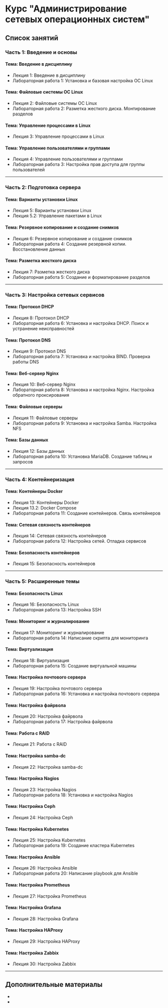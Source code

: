 # Курс "Администрирование сетевых операционных систем"

## Список занятий

### Часть 1: Введение и основы
#### Тема: Введение в дисциплину
- Лекция 1: Введение в дисциплину
- Лабораторная работа 1: Установка и базовая настройка ОС Linux

#### Тема: Файловые системы ОС Linux
- Лекция 2: Файловые системы ОС Linux
- Лабораторная работа 2: Разметка жесткого диска. Монтирование разделов

#### Тема: Управление процессами в Linux
- Лекция 3: Управление процессами в Linux

#### Тема: Управление пользователями и группами
- Лекция 4: Управление пользователями и группами
- Лабораторная работа 3: Настройка прав доступа для группы пользователей

---

### Часть 2: Подготовка сервера
#### Тема: Варианты установки Linux
- Лекция 5: Варианты установки Linux
- Лекция 5.2: Управление пакетами в Linux

#### Тема: Резервное копирование и создание снимков
- Лекция 6: Резервное копирование и создание снимков
- Лабораторная работа 4: Создание резервной копии. Восстановление данных

#### Тема: Разметка жесткого диска
- Лекция 7: Разметка жесткого диска
- Лабораторная работа 5: Создание и форматирование разделов

---

### Часть 3: Настройка сетевых сервисов
#### Тема: Протокол DHCP
- Лекция 8: Протокол DHCP
- Лабораторная работа 6: Установка и настройка DHCP. Поиск и устранение неисправностей

#### Тема: Протокол DNS
- Лекция 9: Протокол DNS
- Лабораторная работа 7: Установка и настройка BIND. Проверка работы DNS

#### Тема: Веб-сервер Nginx
- Лекция 10: Веб-сервер Nginx
- Лабораторная работа 8: Установка и настройка Nginx. Настройка обратного проксирования

#### Тема: Файловые серверы
- Лекция 11: Файловые серверы
- Лабораторная работа 9: Установка и настройка Samba. Настройка NFS

#### Тема: Базы данных
- Лекция 12: Базы данных
- Лабораторная работа 10: Установка MariaDB. Создание таблиц и запросов

---

### Часть 4: Контейнеризация
#### Тема: Контейнеры Docker
- Лекция 13: Контейнеры Docker
- Лекция 13.2: Docker Compose
- Лабораторная работа 11: Создание контейнеров. Связь контейнеров

#### Тема: Сетевая связность контейнеров
- Лекция 14: Сетевая связность контейнеров
- Лабораторная работа 12: Настройка сетей. Отладка сервисов

#### Тема: Безопасность контейнеров
- Лекция 15: Безопасность контейнеров

---

### Часть 5: Расширенные темы
#### Тема: Безопасность Linux
- Лекция 16: Безопасность Linux
- Лабораторная работа 13: Настройка SSH

#### Тема: Мониторинг и журналирование
- Лекция 17: Мониторинг и журналирование
- Лабораторная работа 14: Написание скрипта для мониторинга

#### Тема: Виртуализация
- Лекция 18: Виртуализация
- Лабораторная работа 15: Создание виртуальной машины

#### Тема: Настройка почтового сервера
- Лекция 19: Настройка почтового сервера
- Лабораторная работа 16: Установка и настройка почтового сервера

#### Тема: Настройка файрвола
- Лекция 20: Настройка файрвола
- Лабораторная работа 17: Настройка файрвола

#### Тема: Работа с RAID
- Лекция 21: Работа с RAID

#### Тема: Настройка samba-dc
- Лекция 22: Настройка samba-dc

#### Тема: Настройка Nagios
- Лекция 23: Настройка Nagios
- Лабораторная работа 18: Установка и настройка Nagios

#### Тема: Настройка Ceph
- Лекция 24: Настройка Ceph

#### Тема: Настройка Kubernetes
- Лекция 25: Настройка Kubernetes
- Лабораторная работа 19: Создание кластера Kubernetes

#### Тема: Настройка Ansible
- Лекция 26: Настройка Ansible
- Лабораторная работа 20: Написание playbook для Ansible

#### Тема: Настройка Prometheus
- Лекция 27: Настройка Prometheus

#### Тема: Настройка Grafana
- Лекция 28: Настройка Grafana

#### Тема: Настройка HAProxy
- Лекция 29: Настройка HAProxy

#### Тема: Настройка Zabbix
- Лекция 30: Настройка Zabbix

---

## Дополнительные материалы
- 
- 
